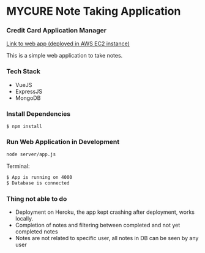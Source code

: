# MYCURE Note Taking Application 
###  Credit Card Application Manager

[Link to web app (deployed in AWS EC2 instance)](http://ec2-34-229-179-255.compute-1.amazonaws.com:8080/pending/)

This is a simple web application to take notes.

### Tech Stack
* VueJS
* ExpressJS
* MongoDB

### Install Dependencies
```
$ npm install
```

### Run Web Application in Development
```sh
node server/app.js
```
Terminal:
```sh
$ App is running on 4000
$ Database is connected
```

### Thing not able to do
* Deployment on Heroku, the app kept crashing after deployment, works locally.
* Completion of notes and filtering between completed and not yet completed notes
* Notes are not related to specific user, all notes in DB can be seen by any user